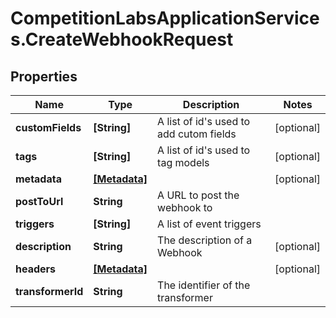 # CompetitionLabsApplicationServices.CreateWebhookRequest

## Properties

Name | Type | Description | Notes
------------ | ------------- | ------------- | -------------
**customFields** | **[String]** | A list of id&#39;s used to add cutom fields | [optional] 
**tags** | **[String]** | A list of id&#39;s used to tag models | [optional] 
**metadata** | [**[Metadata]**](Metadata.md) |  | [optional] 
**postToUrl** | **String** | A URL to post the webhook to | 
**triggers** | **[String]** | A list of event triggers | 
**description** | **String** | The description of a Webhook | [optional] 
**headers** | [**[Metadata]**](Metadata.md) |  | [optional] 
**transformerId** | **String** | The identifier of the transformer | 


